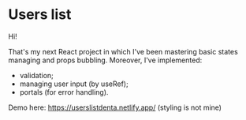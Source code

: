 # Users list

Hi!

That's my next React project in which I've been mastering basic states managing and props bubbling. Moreover, I've implemented:
- validation;
- managing user input (by useRef);
- portals (for error handling).

Demo here: https://userslistdenta.netlify.app/ (styling is not mine)
